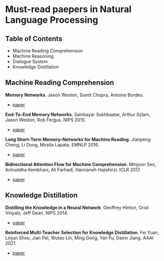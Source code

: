 # Must-read paepers in Natural Language Processing

## Table of Contents

- Machine Reading Comprehension
- Machine Reasoning
- Dialogue System
- Knowledge Distillation

## Machine Reading Comprehension

**Memory Networks**. Jason Weston, Sumit Chopra, Antoine Bordes.
- [paper](https://arxiv.org/pdf/1410.3916)

**End-To-End Memory Networks**. Sainbayar Sukhbaatar, Arthur Szlam, Jason Weston, Rob Fergus. NIPS 2015.
- [paper](https://arxiv.org/pdf/1503.08895)

**Long Short-Term Memory-Networks for Machine Reading**. Jianpeng Cheng, Li Dong, Mirella Lapata. EMNLP 2016.
- [paper](https://arxiv.org/pdf/1601.06733)

**Bidirectional Attention Flow for Machine Comprehension**. Minjoon Seo, Aniruddha Kembhavi, Ali Farhadi, Hannaneh Hajishirzi. ICLR 2017.
- [paper](https://arxiv.org/pdf/1611.01603)

## Knowledge Distillation

**Distilling the Knowledge in a Neural Network**. Geoffrey Hinton, Oriol Vinyals, Jeff Dean. NIPS 2014.
- [paper](https://arxiv.org/pdf/1503.02531.pdf)

**Reinforced Multi-Teacher Selection for Knowledge Distillation**. Fei Yuan, Linjun Shou, Jian Pei, Wutao Lin, Ming Gong, Yan Fu, Daxin Jiang. AAAI 2021.
- [paper](https://arxiv.org/pdf/2012.06048.pdf)
